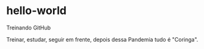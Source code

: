 # hello-world
Treinando GitHub

Treinar, estudar, seguir em frente, depois dessa Pandemia tudo é "Coringa".
